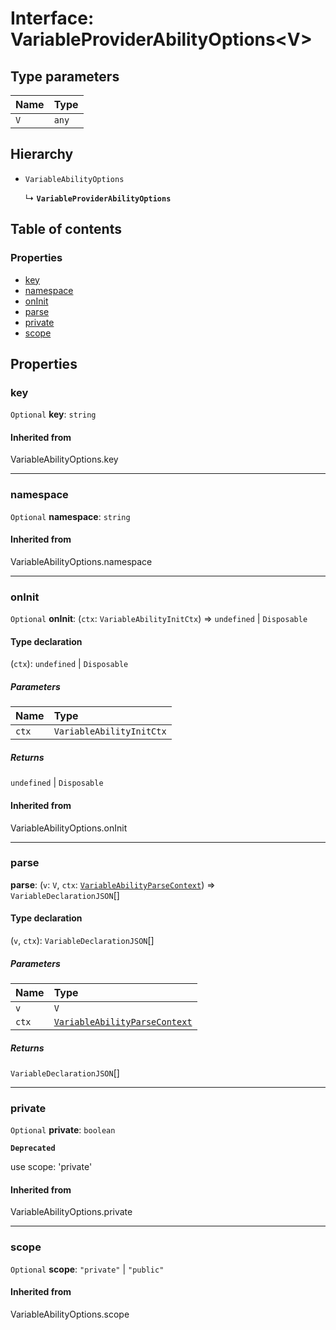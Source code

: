 # Interface: VariableProviderAbilityOptions\<V>

## Type parameters

| Name | Type |
| :------ | :------ |
| `V` | `any` |

## Hierarchy

* `VariableAbilityOptions`

  ↳ **`VariableProviderAbilityOptions`**

## Table of contents

### Properties

* [key](/auto-docs/node-variable-plugin/interfaces/VariableProviderAbilityOptions.md#key)
* [namespace](/auto-docs/node-variable-plugin/interfaces/VariableProviderAbilityOptions.md#namespace)
* [onInit](/auto-docs/node-variable-plugin/interfaces/VariableProviderAbilityOptions.md#oninit)
* [parse](/auto-docs/node-variable-plugin/interfaces/VariableProviderAbilityOptions.md#parse)
* [private](/auto-docs/node-variable-plugin/interfaces/VariableProviderAbilityOptions.md#private)
* [scope](/auto-docs/node-variable-plugin/interfaces/VariableProviderAbilityOptions.md#scope)

## Properties

### key

`Optional` **key**: `string`

#### Inherited from

VariableAbilityOptions.key

***

### namespace

`Optional` **namespace**: `string`

#### Inherited from

VariableAbilityOptions.namespace

***

### onInit

`Optional` **onInit**: (`ctx`: `VariableAbilityInitCtx`) => `undefined` | `Disposable`

#### Type declaration

(`ctx`): `undefined` | `Disposable`

##### Parameters

| Name | Type |
| :------ | :------ |
| `ctx` | `VariableAbilityInitCtx` |

##### Returns

`undefined` | `Disposable`

#### Inherited from

VariableAbilityOptions.onInit

***

### parse

**parse**: (`v`: `V`, `ctx`: [`VariableAbilityParseContext`](/auto-docs/node-variable-plugin/interfaces/VariableAbilityParseContext.md)) => `VariableDeclarationJSON`\[]

#### Type declaration

(`v`, `ctx`): `VariableDeclarationJSON`\[]

##### Parameters

| Name | Type |
| :------ | :------ |
| `v` | `V` |
| `ctx` | [`VariableAbilityParseContext`](/auto-docs/node-variable-plugin/interfaces/VariableAbilityParseContext.md) |

##### Returns

`VariableDeclarationJSON`\[]

***

### private

`Optional` **private**: `boolean`

**`Deprecated`**

use scope: 'private'

#### Inherited from

VariableAbilityOptions.private

***

### scope

`Optional` **scope**: `"private"` | `"public"`

#### Inherited from

VariableAbilityOptions.scope

